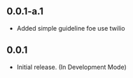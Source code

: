 ## 0.0.1-a.1

* Added simple guideline foe use twilio

## 0.0.1

* Initial release. (In Development Mode)
